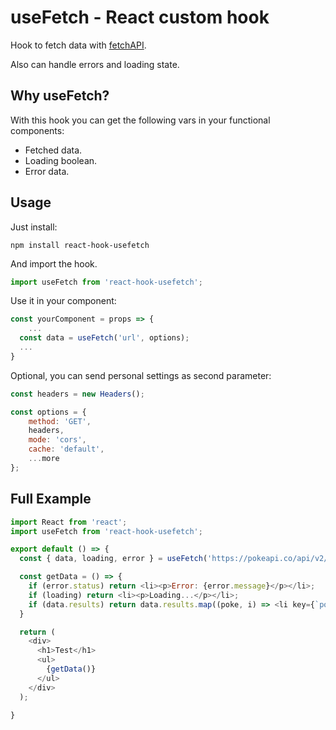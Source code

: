 # useFetch - React custom hook

Hook to fetch data with [fetchAPI](https://developer.mozilla.org/en-US/docs/Web/API/Fetch_API).

Also can handle errors and loading state.

## Why useFetch?

With this hook you can get the following vars in your functional components:
- Fetched data.
- Loading boolean.
- Error data.

## Usage

Just install:

```console
npm install react-hook-usefetch
```

And import the hook.

```javascript
import useFetch from 'react-hook-usefetch';
```

Use it in your component:

```javascript
const yourComponent = props => {
	...
  const data = useFetch('url', options);
  ...
}
```

Optional, you can send personal settings as second parameter:


```javascript
const headers = new Headers();

const options = {
    method: 'GET',
    headers,
    mode: 'cors',
    cache: 'default',
    ...more
};
```

## Full Example

```javascript
import React from 'react';
import useFetch from 'react-hook-usefetch';

export default () => {
  const { data, loading, error } = useFetch('https://pokeapi.co/api/v2/pokemon', {});

  const getData = () => {
    if (error.status) return <li><p>Error: {error.message}</p></li>;
    if (loading) return <li><p>Loading...</p></li>;
    if (data.results) return data.results.map((poke, i) => <li key={`poke-${i}`}><p>{poke.name}</p></li>);
  }

  return (
    <div>
      <h1>Test</h1>
      <ul>
        {getData()}
      </ul>
    </div>
  );

}
```